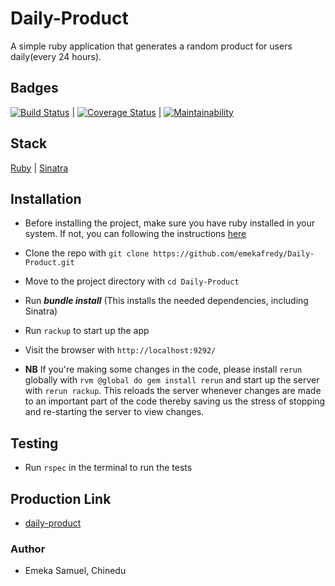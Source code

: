# Daily-Product
A simple ruby application that generates a random product for users daily(every 24 hours).

## Badges
[![Build Status](https://travis-ci.org/emekafredy/Daily-Product.svg?branch=develop)](https://travis-ci.org/emekafredy/Daily-Product) \|
[![Coverage Status](https://coveralls.io/repos/github/emekafredy/Daily-Product/badge.svg?branch=develop)](https://coveralls.io/github/emekafredy/Daily-Product?branch=develop) \|
[![Maintainability](https://api.codeclimate.com/v1/badges/f26324a276451b5567d0/maintainability)](https://codeclimate.com/github/emekafredy/Daily-Product/maintainability)

## Stack
[Ruby](https://www.ruby-lang.org/en/)     \|
[Sinatra](http://sinatrarb.com/documentation.html)

## Installation

- Before installing the project, make sure you have ruby installed in your system. If not, you can following the instructions [here](https://www.ruby-lang.org/en/documentation/installation/)
- Clone the repo with `git clone https://github.com/emekafredy/Daily-Product.git`
- Move to the project directory with `cd Daily-Product`
- Run **_bundle install_** (This installs the needed dependencies, including Sinatra)
- Run `rackup` to start up the app
- Visit the browser with `http://localhost:9292/`

- **NB** If you're making some changes in the code, please install `rerun` globally with `rvm @global do gem install rerun` and start up the server with `rerun rackup`. This reloads the server whenever changes are made to an important part of the code thereby saving us the stress of stopping and re-starting the server to view changes.

## Testing
- Run `rspec` in the terminal to run the tests

## Production Link
- [daily-product](https://daily-product.herokuapp.com/)

### Author
- Emeka Samuel, Chinedu
